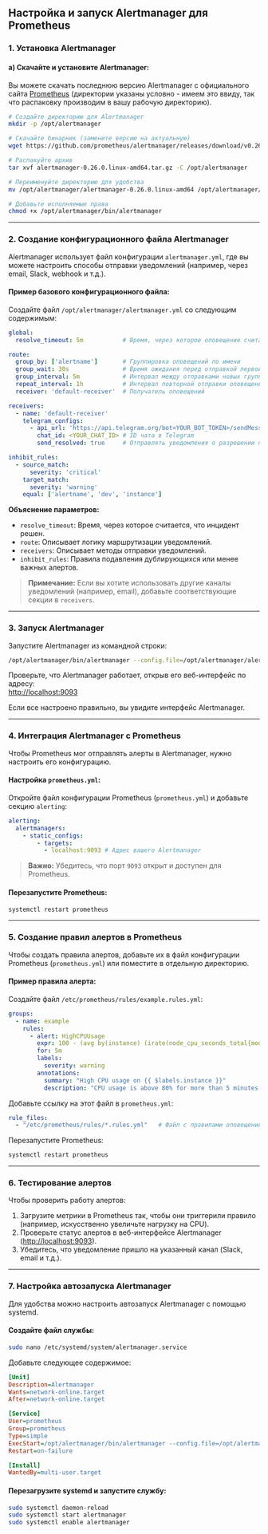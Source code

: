 ## Настройка и запуск Alertmanager для Prometheus

### 1. **Установка Alertmanager**

#### a) Скачайте и установите Alertmanager:
Вы можете скачать последнюю версию Alertmanager с официального сайта [Prometheus](https://prometheus.io/download/) (директории указаны условно - имеем это ввиду, так что распаковку производим в вашу рабочую директорию).

```bash
# Создайте директорию для Alertmanager
mkdir -p /opt/alertmanager

# Скачайте бинарник (замените версию на актуальную)
wget https://github.com/prometheus/alertmanager/releases/download/v0.26.0/alertmanager-0.26.0.linux-amd64.tar.gz

# Распакуйте архив
tar xvf alertmanager-0.26.0.linux-amd64.tar.gz -C /opt/alertmanager

# Переименуйте директорию для удобства
mv /opt/alertmanager/alertmanager-0.26.0.linux-amd64 /opt/alertmanager/bin

# Добавьте исполняемые права
chmod +x /opt/alertmanager/bin/alertmanager
```

---

### 2. **Создание конфигурационного файла Alertmanager**

Alertmanager использует файл конфигурации `alertmanager.yml`, где вы можете настроить способы отправки уведомлений (например, через email, Slack, webhook и т.д.).

#### Пример базового конфигурационного файла:

Создайте файл `/opt/alertmanager/alertmanager.yml` со следующим содержимым:

```yaml
global:
  resolve_timeout: 5m           # Время, через которое оповещение считается "разрешенным"

route:
  group_by: ['alertname']       # Группировка оповещений по имени
  group_wait: 30s               # Время ожидания перед отправкой первой группы
  group_interval: 5m            # Интервал между отправками новых групп
  repeat_interval: 1h           # Интервал повторной отправки оповещений
  receiver: 'default-receiver'  # Получатель оповещений 

receivers:
  - name: 'default-receiver'
    telegram_configs:
      - api_url: 'https://api.telegram.org/bot<YOUR_BOT_TOKEN>/sendMessage' # URL API Telegram
        chat_id: <YOUR_CHAT_ID> # ID чата в Telegram
        send_resolved: true     # Отправлять уведомления о разрешении проблемы

inhibit_rules:
  - source_match:
      severity: 'critical'
    target_match:
      severity: 'warning'
    equal: ['alertname', 'dev', 'instance']
```

**Объяснение параметров:**
- `resolve_timeout`: Время, через которое считается, что инцидент решен.
- `route`: Описывает логику маршрутизации уведомлений.
- `receivers`: Описывает методы отправки уведомлений.
- `inhibit_rules`: Правила подавления дублирующихся или менее важных алертов.

> **Примечание:** Если вы хотите использовать другие каналы уведомлений (например, email), добавьте соответствующие секции в `receivers`.

---

### 3. **Запуск Alertmanager**

Запустите Alertmanager из командной строки:

```bash
/opt/alertmanager/bin/alertmanager --config.file=/opt/alertmanager/alertmanager.yml
```

Проверьте, что Alertmanager работает, открыв его веб-интерфейс по адресу:  
[http://localhost:9093](http://localhost:9093)

Если все настроено правильно, вы увидите интерфейс Alertmanager.

---

### 4. **Интеграция Alertmanager с Prometheus**

Чтобы Prometheus мог отправлять алерты в Alertmanager, нужно настроить его конфигурацию.

#### Настройка `prometheus.yml`:

Откройте файл конфигурации Prometheus (`prometheus.yml`) и добавьте секцию `alerting`:

```yaml
alerting:
  alertmanagers:
    - static_configs:
        - targets:
          - localhost:9093 # Адрес вашего Alertmanager
```

> **Важно:** Убедитесь, что порт `9093` открыт и доступен для Prometheus.

#### Перезапустите Prometheus:

```bash
systemctl restart prometheus
```

---

### 5. **Создание правил алертов в Prometheus**

Чтобы создать правила алертов, добавьте их в файл конфигурации Prometheus (`prometheus.yml`) или поместите в отдельную директорию.

#### Пример правила алерта:

Создайте файл `/etc/prometheus/rules/example.rules.yml`:

```yaml
groups:
  - name: example
    rules:
      - alert: HighCPUUsage
        expr: 100 - (avg by(instance) (irate(node_cpu_seconds_total{mode="idle"}[5m])) * 100) > 80
        for: 5m
        labels:
          severity: warning
        annotations:
          summary: "High CPU usage on {{ $labels.instance }}"
          description: "CPU usage is above 80% for more than 5 minutes."
```

Добавьте ссылку на этот файл в `prometheus.yml`:

```yaml
rule_files:
  - "/etc/prometheus/rules/*.rules.yml"   # Файл с правилами оповещений
```

Перезапустите Prometheus:

```bash
systemctl restart prometheus
```

---

### 6. **Тестирование алертов**

Чтобы проверить работу алертов:
1. Загрузите метрики в Prometheus так, чтобы они триггерили правило (например, искусственно увеличьте нагрузку на CPU).
2. Проверьте статус алертов в веб-интерфейсе Alertmanager ([http://localhost:9093](http://localhost:9093)).
3. Убедитесь, что уведомление пришло на указанный канал (Slack, email и т.д.).

---

### 7. **Настройка автозапуска Alertmanager**

Для удобства можно настроить автозапуск Alertmanager с помощью systemd.

#### Создайте файл службы:

```bash
sudo nano /etc/systemd/system/alertmanager.service
```

Добавьте следующее содержимое:

```ini
[Unit]
Description=Alertmanager
Wants=network-online.target
After=network-online.target

[Service]
User=prometheus
Group=prometheus
Type=simple
ExecStart=/opt/alertmanager/bin/alertmanager --config.file=/opt/alertmanager/alertmanager.yml
Restart=on-failure

[Install]
WantedBy=multi-user.target
```

#### Перезагрузите systemd и запустите службу:

```bash
sudo systemctl daemon-reload
sudo systemctl start alertmanager
sudo systemctl enable alertmanager
```
